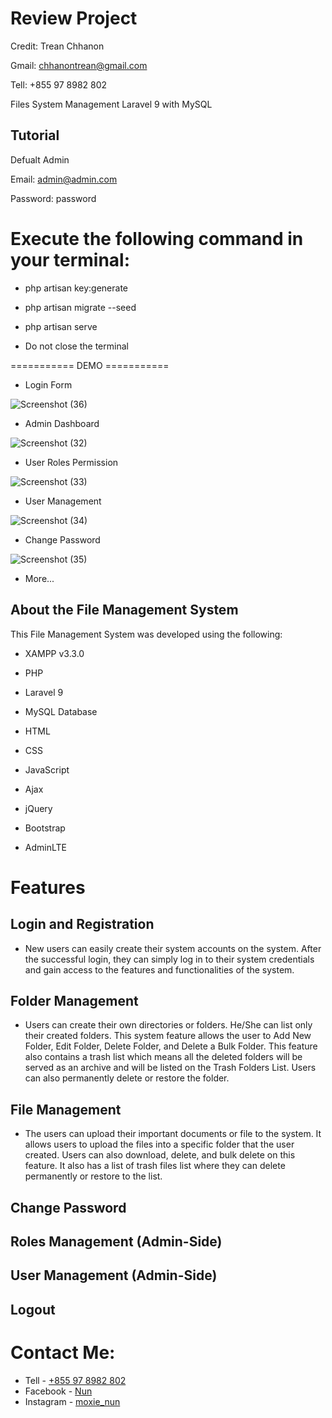# Review Project

Credit: Trean Chhanon

Gmail: chhanontrean@gmail.com

Tell: +855 97 8982 802

Files System Management Laravel 9 with MySQL 

## Tutorial

Defualt Admin

Email: admin@admin.com

Password: password

 # Execute the following command in your terminal:

+ php artisan key:generate

+ php artisan migrate --seed

+ php artisan serve

+ Do not close the terminal

=========== DEMO ===========

+ Login Form

![Screenshot (36)](https://user-images.githubusercontent.com/123797735/215680402-8b0562cf-5ab8-48fb-a7e3-8938ac522f2f.png)

+ Admin Dashboard

![Screenshot (32)](https://user-images.githubusercontent.com/123797735/215680485-355abdd6-49a8-4afe-8af0-5d4b15bbd6d5.png)

+ User Roles Permission

![Screenshot (33)](https://user-images.githubusercontent.com/123797735/215680521-10e9a7de-1b2f-4c8d-91c3-8e541d51edc1.png)

+ User Management

![Screenshot (34)](https://user-images.githubusercontent.com/123797735/215680553-9d2dee3c-3bfd-47fb-9bc0-f51cba9e4a26.png)

+ Change Password

![Screenshot (35)](https://user-images.githubusercontent.com/123797735/215680584-8f8c8b88-bd88-46b2-aef3-1b0e2891b777.png)

+ More...

## About the File Management System

This File Management System was developed using the following:


+ XAMPP v3.3.0

+ PHP

+ Laravel 9

+ MySQL Database

+ HTML

+ CSS

+ JavaScript

+ Ajax

+ jQuery

+ Bootstrap

+ AdminLTE



# Features
## Login and Registration

+ New users can easily create their system accounts on the system. After the successful login, they can simply log in to their system credentials and gain access to the features and functionalities of the system.

## Folder Management
+ Users can create their own directories or folders. He/She can list only their created folders. This system feature allows the user to Add New Folder, Edit Folder, Delete Folder, and Delete a Bulk Folder. This feature also contains a trash list which means all the deleted folders will be served as an archive and will be listed on the Trash Folders List. Users can also permanently delete or restore the folder.
## File Management
+ The users can upload their important documents or file to the system. It allows users to upload the files into a specific folder that the user created. Users can also download, delete, and bulk delete on this feature. It also has a list of trash files list where they can delete permanently or restore to the list.

## Change Password

## Roles Management (Admin-Side)

## User Management (Admin-Side)

## Logout

# Contact Me:

- Tell - [+855 97 8982 802](0978982802)
- Facebook - [Nun](https://web.facebook.com/profile.php?id=100034372398630)
- Instagram - [moxie_nun]()
